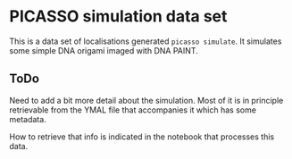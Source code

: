 # PICASSO simulation data set #

This is a data set of localisations generated `picasso simulate`. It
simulates some simple DNA origami imaged with DNA PAINT.

## ToDo

Need to add a bit more detail about the simulation. Most of it is in
principle retrievable from the YMAL file that accompanies it which has
some metadata.

How to retrieve that info is indicated in the notebook that processes
this data.
